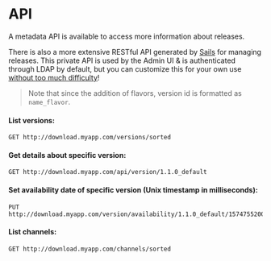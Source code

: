 # API
A metadata API is available to access more information about releases.

There is also a more extensive RESTful API generated by [Sails](http://sailsjs.org) for managing releases.
This private API is used by the Admin UI & is authenticated through LDAP by default, but you can customize this for your own use [without too much difficulty](deploy.md)!

> Note that since the addition of flavors, version id is formatted as `name_flavor`.

#### List versions:
```
GET http://download.myapp.com/versions/sorted
```

#### Get details about specific version:
```
GET http://download.myapp.com/api/version/1.1.0_default
```

#### Set availability date of specific version (Unix timestamp in milliseconds):
```
PUT http://download.myapp.com/version/availability/1.1.0_default/1574755200000
```

#### List channels:
```
GET http://download.myapp.com/channels/sorted
```
